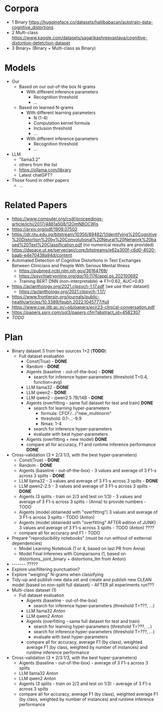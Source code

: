 # Corpora
- 1 Binary https://huggingface.co/datasets/halilbabacan/autotrain-data-cognitive_distortions
- 2 Multi-class https://www.kaggle.com/datasets/sagarikashreevastava/cognitive-distortion-detetction-dataset
- 3 Binary+ (Binary + Multi-class as Binary)

# Models
- Our
  - Based on our out-of-the box N-grams
    - With different inference parameters
      - Recognition threshold
      - ...
  - Based on learned N-grams
    - With different learning parameters
      - N (1-4) 
      - Computation kernel formula
      - Inclusion threshold
      - ...
    - With different inference parameters
      - Recognition threshold
      - ...
- LLM
  - "llama3.2"
  - others from the list
  - https://ollama.com/library
  - Latest chatGPT?
- Those found in other papers
  - ...
 
# Related Papers
- https://www.computer.org/csdl/proceedings-article/ichi/2017/4881a508/12OmNBOCWjs
- https://arxiv.org/pdf/1909.07502
- https://dr.ntu.edu.sg/bitstream/10356/89482/1/Identifying%20Cognitive%20Distortion%20by%20Convolutional%20Neural%20Network%20based%20Text%20Classification.pdf (no numerical results are provided)
- https://dspace.ut.ee/server/api/core/bitstreams/e62a300f-c6d0-4020-baab-e4e70438a94d/content
- Automated Detection of Cognitive Distortions in Text Exchanges Between Clinicians and People With Serious Mental Illness
  - https://pubmed.ncbi.nlm.nih.gov/36164769/
  - https://psychiatryonline.org/doi/10.1176/appi.ps.202100692
  - Training BERT DNN (non-interpretable) => F1=0.62, AUC=0.83 
- https://aclanthology.org/2021.clpsych-1.17.pdf (we use their dataset)
  - https://aclanthology.org/2021.clpsych-1.17/
- https://www.frontiersin.org/journals/public-health/articles/10.3389/fpubh.2022.1045777/full
- https://www.cse.iitb.ac.in/~pb/papers/ecir23-clinical-conversation.pdf
- https://papers.ssrn.com/sol3/papers.cfm?abstract_id=4582307
- _TODO_
 
# Plan
- Binary dataset 3 from two sources 1+2 (**TODO**)
  - Full dataset evaluation
    - Const(True) - **DONE**
    - Random - **DONE**
    - Aigents (baseline - out-of-the-box) - **DONE**
      - search for inference hyper-parameters (threshold T=0.4, function=avg)
    - LLM llama32 - **DONE**
    - LLM qwen2 - **DONE**
    - LLM qwen2 - qwen2.5 7B/14B - **DONE**
    - Aigents (overfitting - same full dataset for test and train) **DONE**
       - search for learning hyper-parameters
         - formula: CFCF/.../"new_multinorm"
         - threshold: 0.1-...-9.9
         - Nmax: 1-4  
       - search for inference hyper-parameters
       - evaluate with best hyper-parameters
    - Aigents (overfitting + new model) **DONE**
    - compare all for accuracy, F1 and runtime inference performance **DONE**
 - Cross-validation (3 * 2/3:1/3, with the best hyper-parameters)
    - Const(True) - **DONE**
    - Random - **DONE**
    - Aigents (baseline - out-of-the-box) - 3 values and average of 3 F1-s across 3 spilts - **DONE**
    - LLM llama32 - 3 values and average of 3 F1-s across 3 spilts - **DONE**
    - LLM qwen2-2.5 - 3 values and average of 3 F1-s across 3 spilts - **DONE**
    - Aigents (3 splits - train on 2/3 and test on 1/3) - 3 values and average of 3 F1-s across 3 spilts - (Anna) to provide numbers - TODO
    - Aigents (model obtainedd with "overfitting") 3 values and average of 3 F1-s across 3 spilts - TODO (Anton)
    - Aigents (model obtainedd with "overfitting" AFTER edition of JUNK) 3 values and average of 3 F1-s across 3 spilts - TODO (Anton) ???? 
    - compare all for accuracy and F1 - TODO
 - Prepare "reproducibility notebooks" (must be run without of extternal dependencies)
   - Model Learning Notebook (1 or 4, based on last PR from Anna)
   - Model Final Inferenes with Comparisons (1, based on distortions_joint_binary + distortions_llm from Anton)  
 - ------- ?????
 - Explore use/filtering punctuation?
 - Explore "weigting" N-grams when classifying
 - Tidy-up and publish new data set and create and publish new CLEAN model (based on non-split full dataset) - AFTER all experiments run???
- Multi-class dataset (1)
  - Full dataset evaluation
    - Aigents (baseline - out-of-the-box)
      - search for inference hyper-parameters (threshold T=???, ...)
    - LLM llama32 _Anton_
    - LLM qwen2 _Anton_
    - Aigents (overfitting - same full dataset for test and train)
       - search for learning hyper-parameters (threshold T=???, ...)
       - search for inference hyper-parameters (threshold T=???, ...)
       - evaluate with best hyper-parameters 
    - compare all for accuracy, average F1 (by class), weighted average F1 (by class, weighted by number of instances) and runtime inference performance
 - Cross-validation (3 * 2/3:1/3, with the best hyper-parameters)
    - Aigents (baseline - out-of-the-box) - average of 3 F1-s across 3 spilts
    - LLM llama32 _Anton_
    - LLM qwen2 _Anton_
    - Aigents (3 splits - train on 2/3 and test on 1/3) - average of 3 F1-s across 3 spilts
    - compare all for accuracy, average F1 (by class), weighted average F1 (by class, weighted by number of instances) and runtime inference performance
